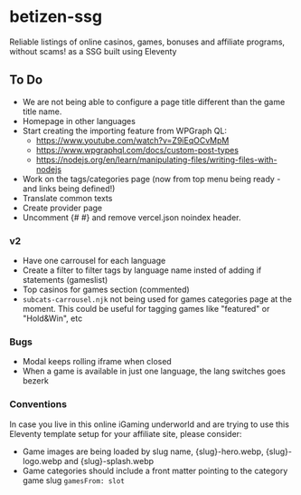 # betizen-ssg

Reliable listings of online casinos, games, bonuses and affiliate programs, without scams! as a SSG built using Eleventy

## To Do

-   We are not being able to configure a page title different than the game title name.
-   Homepage in other languages
-   Start creating the importing feature from WPGraph QL:
    -   https://www.youtube.com/watch?v=Z9iEqOCvMpM
    -   https://www.wpgraphql.com/docs/custom-post-types
    -   https://nodejs.org/en/learn/manipulating-files/writing-files-with-nodejs
-   Work on the tags/categories page (now from top menu being ready -and links being defined!)
-   Translate common texts
-   Create provider page
-   Uncomment {# <meta name="robots" content="index,follow" /> #} and remove vercel.json noindex header.

### v2

-   Have one carrousel for each language
-   Create a filter to filter tags by language name insted of adding if statements (gameslist)
-   Top casinos for games section (commented)
-   `subcats-carrousel.njk` not being used for games categories page at the moment. This could be useful for tagging games like "featured" or "Hold&Win", etc

### Bugs

-   Modal keeps rolling iframe when closed
-   When a game is available in just one language, the lang switches goes bezerk

### Conventions

In case you live in this online iGaming underworld and are trying to use this Eleventy template setup for your affiliate site, please consider:

-   Game images are being loaded by slug name, {slug}-hero.webp, {slug}-logo.webp and {slug}-splash.webp
-   Game categories should include a front matter pointing to the category game slug `gamesFrom: slot`

